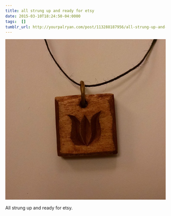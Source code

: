 ```yaml
---
title: all strung up and ready for etsy
date: 2015-03-10T18:24:50-04:0000
tags:  []
tumblr_url: http://yourpalryan.com/post/113288187956/all-strung-up-and-ready-for-etsy
---
```

![](/assets/images/tumblr/tumblr_nl0oxe84DY1qz77obo1_640.jpg)

All strung up and ready for etsy.
